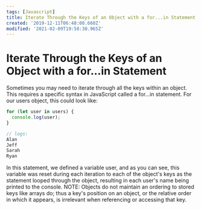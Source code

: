 ```yaml
---
tags: [Javascript]
title: Iterate Through the Keys of an Object with a for...in Statement
created: '2019-12-11T06:48:00.660Z'
modified: '2021-02-09T19:58:30.965Z'
---
```


Iterate Through the Keys of an Object with a for...in Statement
===============================================================

Sometimes you may need to iterate through all the keys within an object. This requires a specific syntax in JavaScript called a for...in statement. For our users object, this could look like:
``` javascript
for (let user in users) {
  console.log(user);
}

// logs:
Alan
Jeff
Sarah
Ryan

```
In this statement, we defined a variable user, and as you can see, this variable was reset during each iteration to each of the object's keys as the statement looped through the object, resulting in each user's name being printed to the console. NOTE: Objects do not maintain an ordering to stored keys like arrays do; thus a key's position on an object, or the relative order in which it appears, is irrelevant when referencing or accessing that key.

